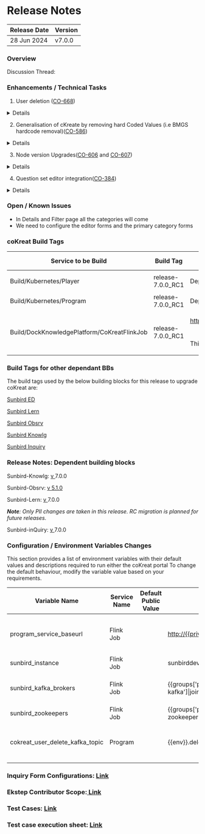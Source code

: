 # Release Notes

| Release Date | Version |
| ------------ | ------- |
| 28 Jun 2024  | v7.0.0  |

### **Overview**



Discussion Thread:&#x20;

### Enhancements / Technical Tasks

1. &#x20;User deletion ([CO-668](https://project-sunbird.atlassian.net/browse/CO-668))

<details>

<summary>Details</summary>

From this release, coKreat Handled to delete the public users in Ed, who belong the following user roles in coKreat :

1. Individual contributor
2. Contributing org user

</details>

2. Generalisation of cKreate by removing hard Coded Values (i.e BMGS hardcode removal)([CO-586](https://project-sunbird.atlassian.net/browse/CO-586))

<details>

<summary>Details</summary>

Till 6.0.0, The framework categories i.e Board Medium Grade and Subject were hard coded in our system.

In this 7.0.0, the framework categories are not limited to Board Medium Grade and Subject, User can configure any category based on there framework requirements (eg. user can have different categories for agriculture framework and can have different categories for hospital framework), Also the number of categories will not be limited to four now user can have more than multiple categories.

We have removed all the hard codeings of the categories and made it genarilised using sb-forms and we will use the Client Service Library (sunbird NPM Package) to fetch thesse categories dynamically along with the form API which will have all the other validatuions, This API will work similar to exixting form API we use to create for SB forms.

We need to configure this form API with framework categories before we do the stating deployment to display all the categories&#x20;

You can refer to the postman collection [here](https://github.com/Sunbird-coKreat/docs/tree/main/postman/coKreat)

</details>

3. Node version Upgrades([CO-606](https://project-sunbird.atlassian.net/browse/CO-606) and [CO-607](https://project-sunbird.atlassian.net/browse/CO-607))

<details>

<summary>Details</summary>

In this upgraded program service node version to 14 and upgraded portal node version to 16

</details>

4. Question set editor integration([CO-384](https://project-sunbird.atlassian.net/browse/CO-384))

<details>

<summary>Details</summary>

As part of this we have to integration the question-set editor after upgrading to 14

</details>





### Open / Known Issues

* In Details and Filter page all the categories will come&#x20;
* We need to configure the editor forms and the primary category forms&#x20;

### coKreat Build Tags

| Service to be Build                         | Build Tag          | Service to Deploy                                                                                                                                                                                                                                                                                                  | Deploy Tag | Comments |
| ------------------------------------------- | ------------------ | ------------------------------------------------------------------------------------------------------------------------------------------------------------------------------------------------------------------------------------------------------------------------------------------------------------------ | ---------- | -------- |
| <p></p><p>Build/Kubernetes/Player</p>       | release-7.0.0\_RC1 | Deploy/Kubernetes/Player                                                                                                                                                                                                                                                                                           |            |          |
| Build/Kubernetes/Program                    | release-7.0.0\_RC1 | Deploy/Kubernetes/Program                                                                                                                                                                                                                                                                                          |            |          |
| Build/DockKnowledgePlatform/CoKreatFlinkJob | release-7.0.0\_RC1 | <p><a href="http://10.20.0.14:8080/jenkins/job/Deploy/job/DockDev/job/KnowledgePlatform/job/CoKreatFlinkJob/">http://10.20.0.14:8080/jenkins/job/Deploy/job/DockDev/job/KnowledgePlatform/job/CoKreatFlinkJob/</a><br><br><br>This above service is in DEV env, Please create this is Staging environment also</p> |            |          |

### Build Tags for other dependant BBs

The build tags used by the below building blocks for this release to upgrade coKreat are:&#x20;

[Sunbird ED](https://ed.sunbird.org/use/release/updating-sunbird-releases/5.2.0-to-6.0.0#sunbirded)

[Sunbird Lern](https://ed.sunbird.org/use/release/updating-sunbird-releases/5.2.0-to-6.0.0#sunbird-lern)

[Sunbird Obsrv](https://ed.sunbird.org/use/release/updating-sunbird-releases/5.2.0-to-6.0.0#sunbird-obsrv)

[Sunbird Knowlg](https://ed.sunbird.org/use/release/updating-sunbird-releases/5.2.0-to-6.0.0#sunbird-knowlg)

[Sunbird Inquiry](https://ed.sunbird.org/use/release/updating-sunbird-releases/5.2.0-to-6.0.0#sunbird-inquiry)

### Release Notes: Dependent building blocks

Sunbird-Knowlg: [v ](https://knowlg.sunbird.org/use/release-notes/release-5.5.0-latest)7.0.0

Sunbird-Obsrv: [v 5.1.0](https://obsrv.sunbird.org/use/release-notes/release-v-5.1.0)

Sunbird-Lern: [v ](https://lern.sunbird.org/use/release-notes/release-v-5.3.0)7.0.0

_**Note**: Only PII changes are taken in this release. RC migration is planned for future releases._

Sunbird-inQuiry: [v ](https://inquiry.sunbird.org/use/release-notes/inquiry-release-v5.7.0-latest)7.0.0

### Configuration / Environment Variables Changes

This section provides a list of environment variables with their default values and descriptions required to run either the coKreat portal To change the default behaviour, modify the variable value based on your requirements.

<table><thead><tr><th width="161">Variable Name</th><th width="144">Service Name</th><th width="196">Default Public Value</th><th width="126">Private Value Override</th><th width="189">Comments</th></tr></thead><tbody><tr><td><p></p><p>program_service_baseurl</p></td><td>Flink Job</td><td></td><td><a href="http://{{private_ingressgateway_ip}}/program">http://{{private_ingressgateway_ip}}/program</a></td><td>The Program Serice base url param needed by coKreat-user-delete flink job to trigger DELETE user/{userId} API</td></tr><tr><td>sunbird_instance</td><td>Flink Job</td><td></td><td>sunbirddev</td><td>Sunbird instance</td></tr><tr><td>sunbird_kafka_brokers</td><td>Flink Job</td><td></td><td>{{groups['processing-cluster-kafka']|join(':9092,')}}:9092</td><td>coKreat-user-delete flink job will listen to the kafka event on set server.</td></tr><tr><td>sunbird_zookeepers</td><td>Flink Job</td><td></td><td>{{groups['processing-cluster-zookeepers']|join(':2181,')}}:2181</td><td></td></tr><tr><td>cokreat_user_delete_kafka_topic</td><td>Program</td><td></td><td>{{env}}.delete.user</td><td>DELETE program/v1/user/{userId} API, will generate the kafka event in set kafka topic</td></tr></tbody></table>



### Inquiry Form Configurations: [Link](https://inquiry.sunbird.org/use/release-notes/inquiry-release-v6.0.0#form-field-config-change-as-per-quml-spec-1.1)

### **Ekstep Contributor Scope:**[ **Link**](https://project-sunbird.atlassian.net/issues/?filter=12846\&jql=project%20%3D%20CO%20AND%20issuetype%20in%20\(Documentation-Issue%2C%20Epic%2C%20Minor-Enhancement%2C%20RFC\)%20AND%20status%20in%20\(%22In%20Progress%22%2C%20Closed%2C%20Done%2C%20%22In%20Development%22%2C%20%22In%20Validation%22%2C%20%22Selected%20for%20Contribution%22\)%20AND%20Sprint%20in%20\(490%2C%20491%2C%20449\)%20AND%20assignee%20in%20\(currentUser\(\)%2C%20640855d981de11a1adfc7b17\))

### **Test Cases:** [**Link**](https://docs.google.com/spreadsheets/d/1Wkq73Z3E7vZ8DK8J9o1GOAV4V0CmtdG97btzueEuVW8/edit#gid=863875922)

### **Test case execution sheet:** [**Link**](https://docs.google.com/spreadsheets/d/1Wkq73Z3E7vZ8DK8J9o1GOAV4V0CmtdG97btzueEuVW8/edit#gid=863875922)




